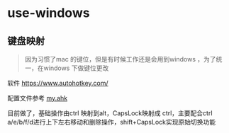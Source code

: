 # use-windows


## 键盘映射
> 因为习惯了mac 的键位，但是有时候工作还是会用到windows ，为了统一，在windows 下做键位更改

软件 
https://www.autohotkey.com/

配置文件参考 [my.ahk](my.ahk)


目前做了，基础操作由ctrl 映射到alt，CapsLock映射成 ctrl，主要配合ctrl a/e/b/f/d进行上下左右移动和删除操作，shift+CapsLock实现原始切换功能
